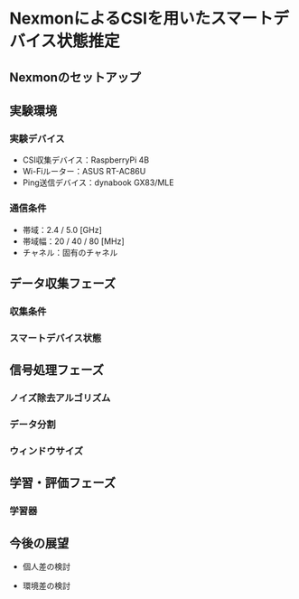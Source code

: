 # NexmonによるCSIを用いたスマートデバイス状態推定

## Nexmonのセットアップ

## 実験環境
### 実験デバイス  
- CSI収集デバイス：RaspberryPi 4B  
- Wi-Fiルーター：ASUS RT-AC86U  
- Ping送信デバイス：dynabook GX83/MLE  
  
### 通信条件  
- 帯域：2.4 / 5.0 [GHz]
- 帯域幅：20 / 40 / 80 [MHz]
- チャネル：固有のチャネル

## データ収集フェーズ
### 収集条件
  
### スマートデバイス状態
  
## 信号処理フェーズ
### ノイズ除去アルゴリズム
  
### データ分割

### ウィンドウサイズ
  
## 学習・評価フェーズ
### 学習器
  

## 今後の展望
- 個人差の検討
  
- 環境差の検討
  
